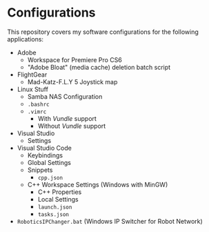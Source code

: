 # Configurations

This repository covers my software configurations for the following applications:

- Adobe
  - Workspace for Premiere Pro CS6
  - "Adobe Bloat" (media cache) deletion batch script
- FlightGear
  - Mad-Katz-F.L.Y 5 Joystick map
- Linux Stuff
  - Samba NAS Configuration
  - `.bashrc`
  - `.vimrc`
    - With *Vundle* support
    - Without *Vundle* support
- Visual Studio
  - Settings
- Visual Studio Code
  - Keybindings
  - Global Settings
  - Snippets
    - `cpp.json`
  - C++ Workspace Settings (Windows with MinGW)
    - C++ Properties
    - Local Settings
    - `launch.json`
    - `tasks.json`
- `RoboticsIPChanger.bat` (Windows IP Switcher for Robot Network)

